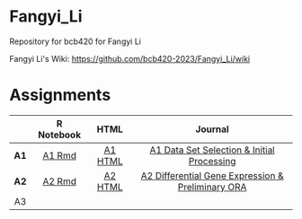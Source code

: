 # Fangyi_Li
Repository for bcb420 for Fangyi Li

Fangyi Li's Wiki: https://github.com/bcb420-2023/Fangyi_Li/wiki 

# Assignments

|        | R Notebook | HTML | Journal |   
|:------:|:----------:|:----:|:-------:|
| **A1** | [A1 Rmd](https://github.com/bcb420-2023/Fangyi_Li/blob/main/A1/a1.Rmd) | [A1 HTML](https://github.com/bcb420-2023/Fangyi_Li/blob/main/A1/a1.html) | [A1 Data Set Selection & Initial Processing](https://github.com/bcb420-2023/Fangyi_Li/wiki/A1-Data-Set-Selection-&-Initial-Processing) |  
| **A2** | [A2 Rmd](https://github.com/bcb420-2023/Fangyi_Li/blob/main/A2/A2_FangyiLi.Rmd) | [A2 HTML](https://github.com/bcb420-2023/Fangyi_Li/blob/main/A2/A2_FangyiLi.html) | [A2 Differential Gene Expression & Preliminary ORA](https://github.com/bcb420-2023/Fangyi_Li/wiki/A2-Differential-Gene-Expression-&-Preliminary-ORA) |  
| A3     |            |      |         |   
